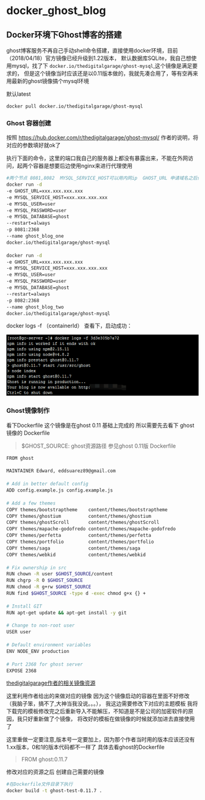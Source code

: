 # docker_ghost_blog

    
## Docker环境下Ghost博客的搭建

ghost博客服务不再自己手动shell命令搭建，直接使用docker环境，目前（2018/04/18）官方镜像已经升级到1.22版本， 
默认数据库SQLite，我自己想使用mysql，找了下 `docker.io/thedigitalgarage/ghost-mysql`,这个镜像是满足要求的，
但是这个镜像当时应该还是以0.11版本做的，我就先凑合用了，等有空再来用最新的ghost镜像搞个mysql环境

默认latest

```sh
docker pull docker.io/thedigitalgarage/ghost-mysql
```

### Ghost 容器创建

按照 <https://hub.docker.com/r/thedigitalgarage/ghost-mysql/> 作者的说明，将对应的参数填好就ok了

执行下面的命令，这里的端口我自己的服务器上都没有暴露出来，不能在外网访问，起两个容器是想要后边使用nginx来进行代理使用

```sh
#两个节点 8081,8082  MYSQL_SERVICE_HOST可以用内网ip  GHOST_URL 申请域名之后修改成域名,没申请之前可以先用外网ip
docker run -d 
-e GHOST_URL=xxx.xxx.xxx.xxx 
-e MYSQL_SERVICE_HOST=xxx.xxx.xxx.xxx
-e MYSQL_USER=user 
-e MYSQL_PASSWORD=user
-e MYSQL_DATABASE=ghost 
--restart=always 
-p 8081:2368  
--name ghost_blog_one 
docker.io/thedigitalgarage/ghost-mysql

docker run -d 
-e GHOST_URL=xxx.xxx.xxx.xxx 
-e MYSQL_SERVICE_HOST=xxx.xxx.xxx.xxx 
-e MYSQL_USER=user 
-e MYSQL_PASSWORD=user
-e MYSQL_DATABASE=ghost 
--restart=always 
-p 8082:2368  
--name ghost_blog_two 
docker.io/thedigitalgarage/ghost-mysql
```

docker logs -f （containerId） 查看下，启动成功：

![Alt text](../Resources/images/chapter2-1.png "ghost success")


### Ghost镜像制作

看下Dockerfile  这个镜像是在ghost 0.11 基础上完成的 所以需要先去看下 ghost 镜像的 Dockerfile 

>  $GHOST_SOURCE: ghost资源路径  参见ghost 0.11版 Dockerfile 

```sh
FROM ghost

MAINTAINER Edward, eddsuarez89@gmail.com

# Add in better default config
ADD config.example.js config.example.js

# Add a few themes
COPY themes/bootstraptheme    content/themes/bootstraptheme
COPY themes/ghostium          content/themes/ghostium
COPY themes/ghostScroll       content/themes/ghostScroll
COPY themes/mapache-godofredo content/themes/mapache-godofredo
COPY themes/perfetta          content/themes/perfetta
COPY themes/portfolio         content/themes/portfolio
COPY themes/saga              content/themes/saga
COPY themes/webkid            content/themes/webkid

# Fix ownership in src
RUN chown -R user $GHOST_SOURCE/content
RUN chgrp -R 0 $GHOST_SOURCE
RUN chmod -R g+rw $GHOST_SOURCE
RUN find $GHOST_SOURCE -type d -exec chmod g+x {} +

# Install GIT
RUN apt-get update && apt-get install -y git

# Change to non-root user
USER user

# Default environment variables
ENV NODE_ENV production

# Port 2368 for ghost server
EXPOSE 2368
```

[thedigitalgarage作者的相关镜像资源][1]

[1]:https://github.com/thedigitalgarage/dg-ghost-mysql-container

这里利用作者给出的来做对应的镜像 因为这个镜像启动的容器在里面不好修改（我脑子笨，搞不了,大神当我没说。。。），
我这边需要修改下对应的主题模板 我将下载完的模板修改完之后重新导入不能解压，不知道是不是公司的加密软件的原因，我只好重新做了个镜像，
将改好的模板在做镜像的时候就添加进去直接使用了

这里重做一定要注意,版本号一定要加上，因为那个作者当时用的版本应该还没有1.xx版本，0和1的版本代码都不一样了 具体去看ghost的Dockerfile

>   FROM ghost:0.11.7

修改对应的资源之后 创建自己需要的镜像

```sh
#在Dockerfile文件目录下执行 
docker build -t ghost-test-0.11.7 .
```

